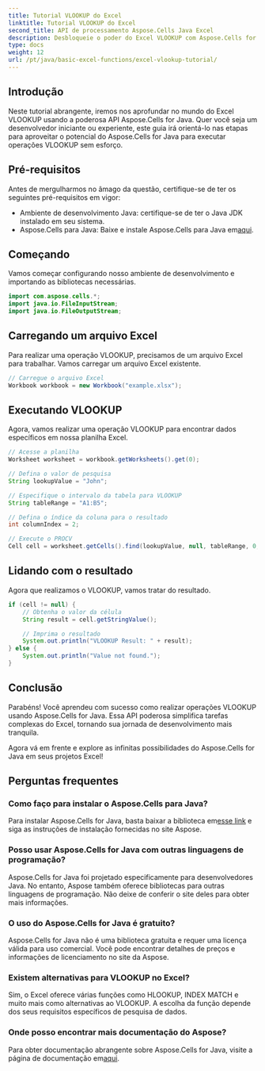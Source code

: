 ```yaml
---
title: Tutorial VLOOKUP do Excel
linktitle: Tutorial VLOOKUP do Excel
second_title: API de processamento Aspose.Cells Java Excel
description: Desbloqueie o poder do Excel VLOOKUP com Aspose.Cells for Java - Seu guia definitivo para recuperação de dados sem esforço.
type: docs
weight: 12
url: /pt/java/basic-excel-functions/excel-vlookup-tutorial/
---
```


## Introdução

Neste tutorial abrangente, iremos nos aprofundar no mundo do Excel VLOOKUP usando a poderosa API Aspose.Cells for Java. Quer você seja um desenvolvedor iniciante ou experiente, este guia irá orientá-lo nas etapas para aproveitar o potencial do Aspose.Cells for Java para executar operações VLOOKUP sem esforço.

## Pré-requisitos

Antes de mergulharmos no âmago da questão, certifique-se de ter os seguintes pré-requisitos em vigor:

- Ambiente de desenvolvimento Java: certifique-se de ter o Java JDK instalado em seu sistema.
-  Aspose.Cells para Java: Baixe e instale Aspose.Cells para Java em[aqui](https://releases.aspose.com/cells/java/).

## Começando

Vamos começar configurando nosso ambiente de desenvolvimento e importando as bibliotecas necessárias.

```java
import com.aspose.cells.*;
import java.io.FileInputStream;
import java.io.FileOutputStream;
```

## Carregando um arquivo Excel

Para realizar uma operação VLOOKUP, precisamos de um arquivo Excel para trabalhar. Vamos carregar um arquivo Excel existente.

```java
// Carregue o arquivo Excel
Workbook workbook = new Workbook("example.xlsx");
```

## Executando VLOOKUP

Agora, vamos realizar uma operação VLOOKUP para encontrar dados específicos em nossa planilha Excel.

```java
// Acesse a planilha
Worksheet worksheet = workbook.getWorksheets().get(0);

// Defina o valor de pesquisa
String lookupValue = "John";

// Especifique o intervalo da tabela para VLOOKUP
String tableRange = "A1:B5";

// Defina o índice da coluna para o resultado
int columnIndex = 2;

// Execute o PROCV
Cell cell = worksheet.getCells().find(lookupValue, null, tableRange, 0, columnIndex);
```

## Lidando com o resultado

Agora que realizamos o VLOOKUP, vamos tratar do resultado.

```java
if (cell != null) {
    // Obtenha o valor da célula
    String result = cell.getStringValue();

    // Imprima o resultado
    System.out.println("VLOOKUP Result: " + result);
} else {
    System.out.println("Value not found.");
}
```

## Conclusão

Parabéns! Você aprendeu com sucesso como realizar operações VLOOKUP usando Aspose.Cells for Java. Essa API poderosa simplifica tarefas complexas do Excel, tornando sua jornada de desenvolvimento mais tranquila.

Agora vá em frente e explore as infinitas possibilidades do Aspose.Cells for Java em seus projetos Excel!

## Perguntas frequentes

### Como faço para instalar o Aspose.Cells para Java?

 Para instalar Aspose.Cells for Java, basta baixar a biblioteca em[esse link](https://releases.aspose.com/cells/java/) e siga as instruções de instalação fornecidas no site Aspose.

### Posso usar Aspose.Cells for Java com outras linguagens de programação?

Aspose.Cells for Java foi projetado especificamente para desenvolvedores Java. No entanto, Aspose também oferece bibliotecas para outras linguagens de programação. Não deixe de conferir o site deles para obter mais informações.

### O uso do Aspose.Cells for Java é gratuito?

Aspose.Cells for Java não é uma biblioteca gratuita e requer uma licença válida para uso comercial. Você pode encontrar detalhes de preços e informações de licenciamento no site da Aspose.

### Existem alternativas para VLOOKUP no Excel?

Sim, o Excel oferece várias funções como HLOOKUP, INDEX MATCH e muito mais como alternativas ao VLOOKUP. A escolha da função depende dos seus requisitos específicos de pesquisa de dados.

### Onde posso encontrar mais documentação do Aspose?

 Para obter documentação abrangente sobre Aspose.Cells for Java, visite a página de documentação em[aqui](https://reference.aspose.com/cells/java/).